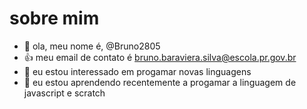 # sobre mim
- 👋 ola, meu nome é, @Bruno2805
- :+1: meu email de contato é bruno.baraviera.silva@escola.pr.gov.br
- 👀 eu estou interessado em progamar novas linguagens
- 🌱 eu estou aprendendo recentemente a progamar a linguagem de javascript e scratch
